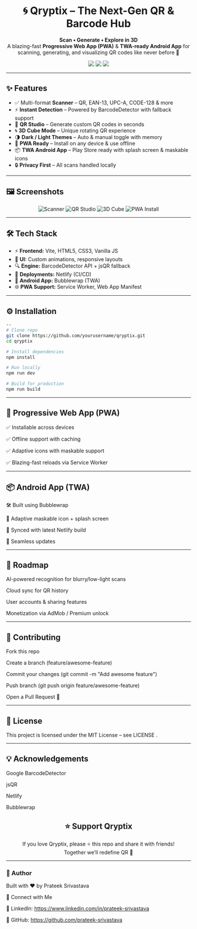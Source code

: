<h1 align="center">🌀 Qryptix – The Next-Gen QR & Barcode Hub</h1>

<p align="center">
  <b>Scan • Generate • Explore in 3D</b><br/>
  A blazing-fast <b>Progressive Web App (PWA)</b> & <b>TWA-ready Android App</b> for scanning, generating, and visualizing QR codes like never before 🚀
</p>

<p align="center">
  <a href="https://qryptix.netlify.app"><img src="https://img.shields.io/badge/Live_Demo-Netlify-blue?style=for-the-badge&logo=netlify" /></a>
  <a href="https://play.google.com/store/apps/details?id=com.qryptix"><img src="https://img.shields.io/badge/Play_Store-Coming_Soon-green?style=for-the-badge&logo=google-play" /></a>
  <a href="LICENSE"><img src="https://img.shields.io/badge/License-MIT-yellow?style=for-the-badge" /></a>
</p>

---

<h2>✨ Features</h2>

- ✅ Multi-format **Scanner** – QR, EAN-13, UPC-A, CODE-128 & more  
- ⚡ **Instant Detection** – Powered by BarcodeDetector with fallback support  
- 🎨 **QR Studio** – Generate custom QR codes in seconds  
- 🌀 **3D Cube Mode** – Unique rotating QR experience  
- 🌗 **Dark / Light Themes** – Auto & manual toggle with memory  
- 📲 **PWA Ready** – Install on any device & use offline  
- 📦 **TWA Android App** – Play Store ready with splash screen & maskable icons  
- 🔒 **Privacy First** – All scans handled locally  

---

<h2>🖼 Screenshots</h2>

<p align="center">
  <img src="https://dummyimage.com/220x460/111/fff&text=Scanner" alt="Scanner" />
  <img src="https://dummyimage.com/220x460/222/fff&text=QR+Studio" alt="QR Studio" />
  <img src="https://dummyimage.com/220x460/333/fff&text=3D+Cube" alt="3D Cube" />
  <img src="https://dummyimage.com/220x460/444/fff&text=PWA+Install" alt="PWA Install" />
</p>

---

<h2>🛠 Tech Stack</h2>

- ⚡ **Frontend:** Vite, HTML5, CSS3, Vanilla JS  
- 🎨 **UI:** Custom animations, responsive layouts  
- 🔍 **Engine:** BarcodeDetector API + jsQR fallback  
- 🚀 **Deployments:** Netlify (CI/CD)  
- 📲 **Android App:** Bubblewrap (TWA)  
- 🌐 **PWA Support:** Service Worker, Web App Manifest  

---

<h2>⚙️ Installation</h2>

```bash
--
# Clone repo
git clone https://github.com/yourusername/qryptix.git
cd qryptix

# Install dependencies
npm install

# Run locally
npm run dev

# Build for production
npm run build

```
----
<h2>📲 Progressive Web App (PWA)</h2>

✅ Installable across devices

✅ Offline support with caching

✅ Adaptive icons with maskable support

✅ Blazing-fast reloads via Service Worker

--------------

<h2>📦 Android App (TWA)</h2>

🛠 Built using Bubblewrap

🎨 Adaptive maskable icon + splash screen

📌 Synced with latest Netlify build

🔄 Seamless updates

----------

<h2>🚀 Roadmap</h2>

 AI-powered recognition for blurry/low-light scans

 Cloud sync for QR history

 User accounts & sharing features

 Monetization via AdMob / Premium unlock

---------

<h2>🤝 Contributing</h2>

Fork this repo

Create a branch (feature/awesome-feature)

Commit your changes (git commit -m "Add awesome feature")

Push branch (git push origin feature/awesome-feature)

Open a Pull Request 🚀

-----------

<h2>📝 License</h2>

This project is licensed under the MIT License – see LICENSE
.

-------

<h2>💡 Acknowledgements</h2>

Google BarcodeDetector

jsQR

Netlify

Bubblewrap

<h2 align="center">⭐ Support Qryptix</h2> <p align="center"> If you love Qryptix, please ⭐ this repo and share it with friends!<br/> Together we’ll redefine QR 🚀 </p> 


------------

### 👤 Author

Built with ❤️ by Prateek Srivastava

🔗 Connect with Me


💼 LinkedIn: https://www.linkedin.com/in/prateek-srivastava

🐙 GitHub: https://github.com/prateek-srivastava
